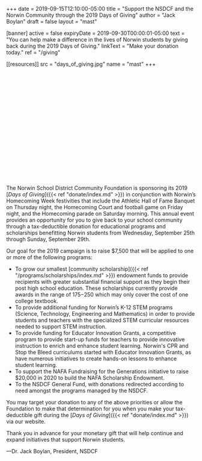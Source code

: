 +++
date    = 2019-09-15T12:10:00-05:00
title   = "Support the NSDCF and the Norwin Community through the 2019 Days of Giving"
author = "Jack Boylan"
draft   = false
layout  = "mast"

[banner]
 active     = false
 expiryDate = 2019-09-30T00:00:01-05:00
 text       = "You can help make a difference in the lives of Norwin students by giving back during the 2019 Days of Giving."
 linkText   = "Make your donation today."
 ref        = "/giving" 

[[resources]]
 src = "days_of_giving.jpg"
 name = "mast"
+++

<script src="https://fast.wistia.com/embed/medias/iv5p0s01gy.jsonp" async></script><script src="https://fast.wistia.com/assets/external/E-v1.js" async></script><div class="wistia_responsive_padding" style="padding:56.25% 0 0 0;position:relative;"><div class="wistia_responsive_wrapper" style="height:100%;left:0;position:absolute;top:0;width:100%;"><div class="wistia_embed wistia_async_iv5p0s01gy videoFoam=true" style="height:100%;position:relative;width:100%"><div class="wistia_swatch" style="height:100%;left:0;opacity:0;overflow:hidden;position:absolute;top:0;transition:opacity 200ms;width:100%;"><img src="https://fast.wistia.com/embed/medias/iv5p0s01gy/swatch" style="filter:blur(5px);height:100%;object-fit:contain;width:100%;" alt="" aria-hidden="true" onload="this.parentNode.style.opacity=1;" /></div></div></div></div>

The Norwin School District Community Foundation is sponsoring its 2019 [*Days of Giving*]({{< ref "donate/index.md" >}}) in conjunction with Norwin’s Homecoming Week festivities that include the Athletic Hall of Fame Banquet on Thursday night, the Homecoming Court and football game on Friday night, and the Homecoming parade on Saturday morning. This annual event provides an opportunity for you to give back to your school community through a tax-deductible donation for educational programs and scholarships benefitting Norwin students from Wednesday, September 25th through Sunday, September 29th.

Our goal for the 2019 campaign is to raise $7,500 that will be applied to one or more of the following programs:

* To grow our smallest [community scholarship]({{< ref "/programs/scholarships/index.md" >}}) endowment funds to provide recipients with greater substantial financial support as they begin their post high school education. These scholarships currently provide awards in the range of $175-$250 which may only cover the cost of one college textbook. 
* To provide additional funding for Norwin’s K-12 STEM programs (Science, Technology, Engineering and Mathematics) in order to provide students and teachers with the specialized STEM curricular resources needed to support STEM instruction.
* To provide funding for Educator Innovation Grants, a competitive program to provide start-up funds for teachers to provide innovative instruction to enrich and enhance student learning. Norwin's CPR and Stop the Bleed curriculums started with Educator Innovation Grants, as have numerous initiatives to create hands-on lessons to enhance student learning. 
* To support the NAFA Fundraising for the Generations initiative to raise $20,000 in 2020 to build the NAFA Scholarship Endowment.
* To the NSDCF General Fund, with donations redirected according to need amongst the programs managed by the NSDCF.

You may target your donation to any of the above priorities or allow the Foundation to make that determination for you when you make your tax-deductible gift during the [*Days of Giving*]({{< ref "donate/index.md" >}}) via our website. 

Thank you in advance for your monetary gift that will help continue and expand initiatives that support Norwin students.

&mdash;Dr. Jack Boylan, President, NSDCF
